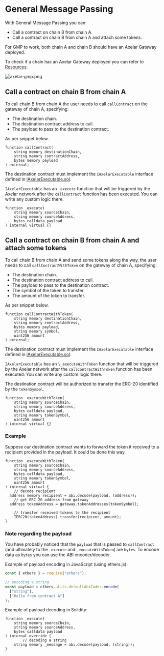 # General Message Passing

With General Message Passing you can:

- Call a contract on chain B from chain A.
- Call a contract on chain B from chain A and attach some tokens.

For GMP to work, both chain A and chain B should have an Axelar Gateway deployed.

To check if a chain has an Axelar Gateway deployed you can refer to [Resources](../resources).

![axelar-gmp.png](/images/axelar-gmp.png)

## Call a contract on chain B from chain A

To call chain B from chain A the user needs to call `callContract` on the gateway of chain A, specifying:

- The destination chain.
- The destination contract address to call.
- The payload to pass to the destination contract.

As per snippet below.

```solidity
function callContract(
    string memory destinationChain,
    string memory contractAddress,
    bytes memory payload
) external;
```

The destination contract must implement the `IAxelarExecutable` interface defined in [IAxelarExecutable.sol](https://github.com/axelarnetwork/axelar-cgp-solidity/blob/main/src/interfaces/IAxelarExecutable.sol).

`IAxelarExecutable` has an `_execute` function that will be triggered by the Axelar network after the `callContract` function has been executed. You can write any custom logic there.

```solidity
function _execute(
    string memory sourceChain,
    string memory sourceAddress,
    bytes calldata payload
) internal virtual {}
```

## Call a contract on chain B from chain A and attach some tokens

To call chain B from chain A and send some tokens along the way, the user needs to call `callContractWithToken` on the gateway of chain A, specifying:

- The destination chain.
- The destination contract address to call.
- The payload to pass to the destination contract.
- The symbol of the token to transfer.
- The amount of the token to transfer.

As per snippet below.

```solidity
function callContractWithToken(
    string memory destinationChain,
    string memory contractAddress,
    bytes memory payload,
    string memory symbol,
    uint256 amount
) external;
```

The destination contract must implement the `IAxelarExecutable` interface defined in [IAxelarExecutable.sol](https://github.com/axelarnetwork/axelar-cgp-solidity/blob/main/src/interfaces/IAxelarExecutable.sol).

`IAxelarExecutable` has an `\_executeWithToken` function that will be triggered by the Axelar network after the `callContractWithToken` function has been executed. You can write any custom logic there.

The destination contract will be authorized to transfer the ERC-20 identified by the `tokenSymbol`.

```solidity
function _executeWithToken(
    string memory sourceChain,
    string memory sourceAddress,
    bytes calldata payload,
    string memory tokenSymbol,
    uint256 amount
) internal virtual {}
```

### Example

Suppose our destination contract wants to forward the token it received to a recipient provided in the payload. It could be done this way.

```solidity
function _executeWithToken(
    string memory sourceChain,
    string memory sourceAddress,
    bytes calldata payload,
    string memory tokenSymbol,
    uint256 amount
) internal virtual {
	// decode recipient
  address memory recipient = abi.decode(payload, (address));
	// get ERC-20 address from gateway
  address tokenAddress = gateway.tokenAddresses(tokenSymbol);

	// transfer received tokens to the recipient
	IERC20(tokenAddress).transfer(recipient, amount);
}
```

### Note regarding the payload

You have probably noticed that the `payload` that is passed to `callContract` (and ultimately to the `_execute` and `_executeWithToken`) are `bytes`. To encode data as `bytes` you can use the ABI encoder/decoder.

Example of payload encoding in JavaScript (using ethers.js):

```jsx
const { ethers } = require("ethers");

// encoding a string
const payload = ethers.utils.defaultAbiCoder.encode(
  ["string"],
  ["Hello from contract A"]
);
```

Example of payload decoding in Solidity:

```solidity
function _execute(
    string memory sourceChain,
    string memory sourceAddress,
    bytes calldata payload
) internal override {
		// decoding a string
    string memory _message = abi.decode(payload, (string));
}
```
